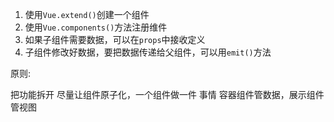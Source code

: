 1. 使用`Vue.extend()`创建一个组件
2. 使用`Vue.components()`方法注册维件
3. 如果子组件需要数据，可以在`props`中接收定义
4. 子组件修改好数据，要把数据传递给父组件，可以用`emit()`方法

原则:

把功能拆开
尽量让组件原子化，一个组件做一件 事情
容器组件管数据，展示组件管视图
